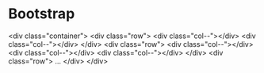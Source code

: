 # Bootstrap
&lt;div class="container">   &lt;div class="row">     &lt;div class="col-*-*">&lt;/div>     &lt;div class="col-*-*">&lt;/div>   &lt;/div>   &lt;div class="row">     &lt;div class="col-*-*">&lt;/div>     &lt;div class="col-*-*">&lt;/div>     &lt;div class="col-*-*">&lt;/div>   &lt;/div>   &lt;div class="row">     ...   &lt;/div> &lt;/div>
